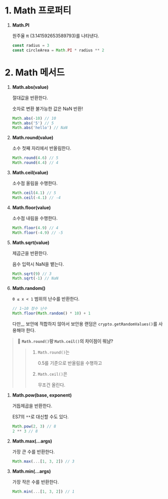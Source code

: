 # **1. Math 프로퍼티**

1. **Math.PI**

   원주율 π (3.141592653589793)를 나타낸다.

   ```jsx
   const radius = 3
   const circleArea = Math.PI * radius ** 2
   ```

# 2. Math 메서드

1. **Math.abs(value)**

   절대값을 반환한다.

   숫자로 변환 불가능한 값은 NaN 반환!

   ```jsx
   Math.abs(-10) // 10
   Math.abs('5') // 5
   Math.abs('hello') // NaN
   ```

2. **Math.round(value)**

   소수 첫째 자리에서 반올림한다.

   ```jsx
   Math.round(4.6) // 5
   Math.round(4.4) // 4
   ```

3. **Math.ceil(value)**

   소수점 올림을 수행한다.

   ```jsx
   Math.ceil(4.1) // 5
   Math.ceil(-4.1) // -4
   ```

4. **Math.floor(value)**

   소수점 내림을 수행한다.

   ```jsx
   Math.floor(4.9) // 4
   Math.floor(-4.9) // -5
   ```

5. **Math.sqrt(value)**

   제곱근을 반환한다.

   음수 입력시 NaN을 뱉는다.

   ```jsx
   Math.sqrt(9) // 3
   Math.sqrt(-1) // NaN
   ```

6. **Math.random()**

   `0 ≤ x < 1` 범위의 난수를 반환한다.

   ```jsx
   // 1~10 정수 난수
   Math.floor(Math.random() * 10) + 1
   ```

   다만,,, 보안에 적합하지 않아서 보안용 랜덤은 `crypto.getRandomValues()`를 사용해야 한다.

> 🥲 **`Math.round()`랑 `Math.ceil()`의 차이점이 뭐냠?**
>
> > 1.  `Math.round()`는
> >
> >     0.5를 기준으로 반올림을 수행하고
> >
> > 2.  `Math.ceil()`은
> >
> >     무조건 올린다.

1. **Math.pow(base, exponent)**

   거듭제곱을 반환한다.

   ES7의 `**`로 대신할 수도 있다.

   ```jsx
   Math.pow(2, 3) // 8
   2 ** 3 // 8
   ```

2. **Math.max(…args)**

   가장 큰 수를 반환한다.

   ```jsx
   Math.max(...[1, 3, 2]) // 3
   ```

3. **Math.min(…args)**

   가장 작은 수를 반환한다.

   ```jsx
   Math.min(...[1, 3, 2]) // 1
   ```
